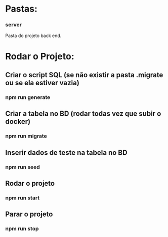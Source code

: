 # Pastas: #


### <b>server</b> ### 
Pasta do projeto back end.




# Rodar o Projeto: # 

## Criar o script SQL (se não existir a pasta .migrate ou se ela estiver vazia) ##
### npm run generate ###

## Criar a tabela no BD (rodar todas vez que subir o docker) ##
### npm run migrate ###

## Inserir dados de teste na tabela no BD ##
### npm run seed ###

## Rodar o projeto ##
### npm run start ###

## Parar o projeto ##
### npm run stop ###


